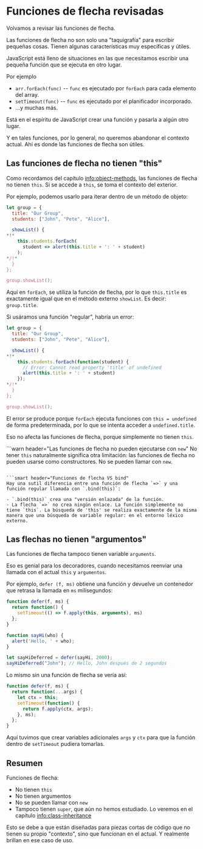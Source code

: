 # Funciones de flecha revisadas

Volvamos a revisar las funciones de flecha.


Las funciones de flecha no son solo una "taquigrafía" para escribir pequeñas cosas. Tienen algunas características muy específicas y útiles.

JavaScript está lleno de situaciones en las que necesitamos escribir una pequeña función que se ejecuta en otro lugar.


Por ejemplo

- `arr.forEach(func)` -- `func` es ejecutado por `forEach` para cada elemento del array.
- `setTimeout(func)` -- `func` es ejecutado por el planificador incorporado.
- ...y muchas más.

Está en el espíritu de JavaScript crear una función y pasarla a algún otro lugar.


Y en tales funciones, por lo general, no queremos abandonar el contexto actual. Ahí es donde las funciones de flecha son útiles.


## Las funciones de flecha no tienen "this"

Como recordamos del capítulo <info:object-methods>, las funciones de flecha no tienen `this`. Si se accede a `this`, se toma el contexto del exterior.

Por ejemplo, podemos usarlo para iterar dentro de un método de objeto:

```js run
let group = {
  title: "Our Group",
  students: ["John", "Pete", "Alice"],

  showList() {
*!*
    this.students.forEach(
      student => alert(this.title + ': ' + student)
    );
*/!*
  }
};

group.showList();
```

Aquí en `forEach`, se utiliza la función de flecha, por lo que `this.title` es exactamente igual que en el método externo `showList`. Es decir: `group.title`.

Si usáramos una función "regular", habría un error:

```js run
let group = {
  title: "Our Group",
  students: ["John", "Pete", "Alice"],

  showList() {
*!*
    this.students.forEach(function(student) {
      // Error: Cannot read property 'title' of undefined
      alert(this.title + ': ' + student)
    });
*/!*
  }
};

group.showList();
```

El error se produce porque `forEach` ejecuta funciones con `this = undefined` de forma predeterminada, por lo que se intenta acceder a `undefined.title`.

Eso no afecta las funciones de flecha, porque simplemente no tienen `this`.

```warn header="Las funciones de flecha no pueden ejecutarse con `new`"
No tener `this` naturalmente significa otra limitación: las funciones de flecha no pueden usarse como constructores. No se pueden llamar con `new`.
```

```smart header="Funciones de flecha VS bind"
Hay una sutil diferencia entre una función de flecha `=>` y una función regular llamada con `.bind(this)`:

- `.bind(this)` crea una "versión enlazada" de la función.
- La flecha `=>` no crea ningún enlace. La función simplemente no tiene `this`. La búsqueda de 'this' se realiza exactamente de la misma manera que una búsqueda de variable regular: en el entorno léxico externo.
```

## Las flechas no tienen "argumentos"

Las funciones de flecha tampoco tienen variable `arguments`.

Eso es genial para los decoradores, cuando necesitamos reenviar una llamada con el actual `this` y `argumentos`.

Por ejemplo, `defer (f, ms)` obtiene una función y devuelve un contenedor que retrasa la llamada en `ms` milisegundos:

```js run
function defer(f, ms) {
  return function() {
    setTimeout(() => f.apply(this, arguments), ms)
  };
}

function sayHi(who) {
  alert('Hello, ' + who);
}

let sayHiDeferred = defer(sayHi, 2000);
sayHiDeferred("John"); // Hello, John después de 2 segundos
```

Lo mismo sin una función de flecha se vería así:

```js
function defer(f, ms) {
  return function(...args) {
    let ctx = this;
    setTimeout(function() {
      return f.apply(ctx, args);
    }, ms);
  };
}
```

Aquí tuvimos que crear variables adicionales `args` y `ctx` para que la función dentro de `setTimeout` pudiera tomarlas.

## Resumen

Funciones de flecha:


- No tienen `this`
- No tienen argumentos
- No se pueden llamar con `new`
- Tampoco tienen `super`, que aún no hemos estudiado. Lo veremos en el capítulo <info:class-inheritance>

Esto se debe a que están diseñadas para piezas cortas de código que no tienen su propio "contexto", sino que funcionan en el actual. Y realmente brillan en ese caso de uso.

